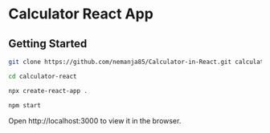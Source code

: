# Calculator React App


## Getting Started

```sh
git clone https://github.com/nemanja85/Calculator-in-React.git calculator-react
```

```sh
cd calculator-react
```

```sh
npx create-react-app .
```

```sh
npm start
```

Open http://localhost:3000 to view it in the browser.

